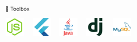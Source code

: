 🧰 Toolbox
<br>
<br>
<img src="https://github.com/devicons/devicon/blob/master/icons/nodejs/nodejs-plain.svg" alt="Node" width="50" height="50"/> &nbsp;&nbsp;&nbsp;&nbsp;
<img src="https://github.com/devicons/devicon/blob/master/icons/flutter/flutter-original.svg" alt="Flutter" width="50" height="50"/> &nbsp;&nbsp;&nbsp;&nbsp;
<img src="https://github.com/devicons/devicon/blob/master/icons/java/java-original-wordmark.svg" alt="Java" width="50" height="50"/> &nbsp;&nbsp;&nbsp;&nbsp;
<img src="https://github.com/devicons/devicon/blob/master/icons/django/django-plain.svg" alt="Django" width="50" height="50"/> &nbsp;&nbsp;&nbsp;&nbsp;
<img src="https://github.com/devicons/devicon/blob/master/icons/mysql/mysql-original-wordmark.svg" alt="MySQL" width="50" height="50"/> &nbsp;&nbsp;&nbsp;&nbsp;

